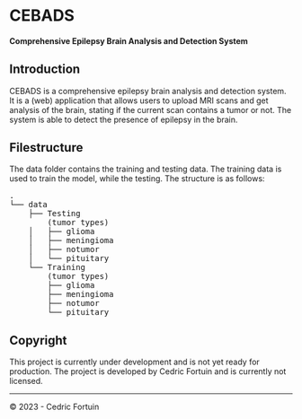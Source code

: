 # CEBADS
#### Comprehensive Epilepsy Brain Analysis and Detection System

## Introduction

CEBADS is a comprehensive epilepsy brain analysis and detection system. It is a (web) application that allows users to
upload MRI scans and get analysis of the brain, stating if the current scan contains a tumor or not. The system is able
to detect the presence of epilepsy in the brain.

## Filestructure
The data folder contains the training and testing data. The training data is used to train the model, while the testing.
The structure is as follows:
<pre>
.
└── data
    ├── Testing
        (tumor types)
    │   ├── glioma
    │   ├── meningioma
    │   ├── notumor
    │   └── pituitary
    └── Training
        (tumor types)
        ├── glioma
        ├── meningioma
        ├── notumor
        └── pituitary
</pre>


## Copyright

This project is currently under development and is not yet ready for production. 
The project is developed by Cedric Fortuin and is currently not licensed.

<hr/>
© 2023 - Cedric Fortuin